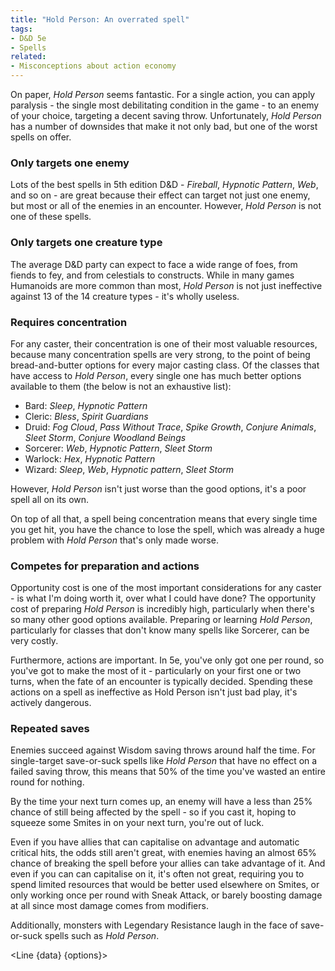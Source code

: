 ```yaml
---
title: "Hold Person: An overrated spell"
tags:
- D&D 5e
- Spells
related:
- Misconceptions about action economy
---
```

<script>
    import { Line } from 'svelte-chartjs';
    import { data, options } from '$lib/data/hold-person.js';
    import {
    Chart as ChartJS,
    Title,
    Tooltip,
    Legend,
    LineElement,
    LinearScale,
    PointElement,
    CategoryScale,
  } from 'chart.js';

  ChartJS.register(
    Title,
    Tooltip,
    Legend,
    LineElement,
    LinearScale,
    PointElement,
    CategoryScale
  );
</script>
On paper, *Hold Person* seems fantastic. For a single action, you can apply paralysis - the single most debilitating condition in the game - to an enemy of your choice, targeting a decent saving throw. Unfortunately, *Hold Person* has a number of downsides that make it not only bad, but one of the worst spells on offer.

### Only targets one enemy
Lots of the best spells in 5th edition D&D - *Fireball*, *Hypnotic Pattern*, *Web*, and so on - are great because their effect can target not just one enemy, but most or all of the enemies in an encounter. However, *Hold Person* is not one of these spells.

### Only targets one creature type
The average D&D party can expect to face a wide range of foes, from fiends to fey, and from celestials to constructs. While in many games Humanoids are more common than most, *Hold Person* is not just ineffective against 13 of the 14 creature types - it's wholly useless.

### Requires concentration
For any caster, their concentration is one of their most valuable resources, because many concentration spells are very strong, to the point of being bread-and-butter options for every major casting class. Of the classes that have access to *Hold Person*, every single one has much better options available to them (the below is not an exhaustive list):
- Bard: *Sleep*, *Hypnotic Pattern*
- Cleric: *Bless*, *Spirit Guardians*
- Druid: *Fog Cloud*, *Pass Without Trace*, *Spike Growth*, *Conjure Animals*, *Sleet Storm*, *Conjure Woodland Beings*
- Sorcerer: *Web*, *Hypnotic Pattern*, *Sleet Storm*
- Warlock: *Hex*, *Hypnotic Pattern*
- Wizard: *Sleep*, *Web*, *Hypnotic pattern*, *Sleet Storm*

However, *Hold Person* isn't just worse than the good options, it's a poor spell all on its own.

On top of all that, a spell being concentration means that every single time you get hit, you have the chance to lose the spell, which was already a huge problem with *Hold Person* that's only made worse.

### Competes for preparation and actions
Opportunity cost is one of the most important considerations for any caster - is what I'm doing worth it, over what I could have done? The opportunity cost of preparing *Hold Person* is incredibly high, particularly when there's so many other good options available. Preparing or learning *Hold Person*, particularly for classes that don't know many spells like Sorcerer, can be very costly.

Furthermore, actions are important. In 5e, you've only got one per round, so you've got to make the most of it - particularly on your first one or two turns, when the fate of an encounter is typically decided. Spending these actions on a spell as ineffective as Hold Person isn't just bad play, it's actively dangerous.

### Repeated saves
Enemies succeed against Wisdom saving throws around half the time. For single-target save-or-suck spells like *Hold Person* that have no effect on a failed saving throw, this means that 50% of the time you've wasted an entire round for nothing.

By the time your next turn comes up, an enemy will have a less than 25% chance of still being affected by the spell - so if you cast it, hoping to squeeze some Smites in on your next turn, you're out of luck.

Even if you have allies that can capitalise on advantage and automatic critical hits, the odds still aren't great, with enemies having an almost 65% chance of breaking the spell before your allies can take advantage of it. And even if you can can capitalise on it, it's often not great, requiring you to spend limited resources that would be better used elsewhere on Smites, or only working once per round with Sneak Attack, or barely boosting damage at all since most damage comes from modifiers.

Additionally, monsters with Legendary Resistance laugh in the face of save-or-suck spells such as *Hold Person*.

<Line {data} {options}></Line>